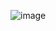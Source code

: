 ![image](https://github.com/raphaelnsilva/blog/assets/129803784/1a776e5f-8b89-488f-b6b2-e8d679c6b8f5)

